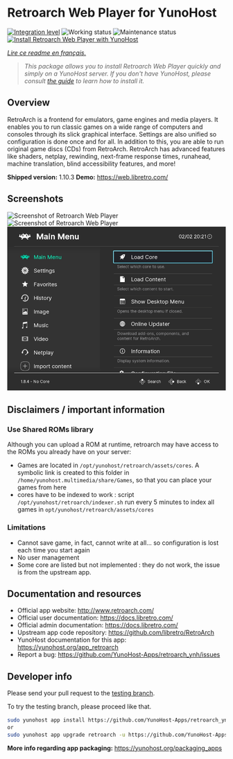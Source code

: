<!--
N.B.: This README was automatically generated by https://github.com/YunoHost/apps/tree/master/tools/README-generator
It shall NOT be edited by hand.
-->

# Retroarch Web Player for YunoHost

[![Integration level](https://dash.yunohost.org/integration/retroarch.svg)](https://dash.yunohost.org/appci/app/retroarch) ![Working status](https://ci-apps.yunohost.org/ci/badges/retroarch.status.svg) ![Maintenance status](https://ci-apps.yunohost.org/ci/badges/retroarch.maintain.svg)  
[![Install Retroarch Web Player with YunoHost](https://install-app.yunohost.org/install-with-yunohost.svg)](https://install-app.yunohost.org/?app=retroarch)

*[Lire ce readme en français.](./README_fr.md)*

> *This package allows you to install Retroarch Web Player quickly and simply on a YunoHost server.
If you don't have YunoHost, please consult [the guide](https://yunohost.org/#/install) to learn how to install it.*

## Overview

RetroArch is a frontend for emulators, game engines and media players.
It enables you to run classic games on a wide range of computers and consoles through its slick graphical interface. Settings are also unified so configuration is done once and for all.
In addition to this, you are able to run original game discs (CDs) from RetroArch.
RetroArch has advanced features like shaders, netplay, rewinding, next-frame response times, runahead, machine translation, blind accessibility features, and more!


**Shipped version:** 1.10.3
**Demo:** https://web.libretro.com/

## Screenshots

![Screenshot of Retroarch Web Player](./doc/screenshots/XMB-main-menu.jpg)
![Screenshot of Retroarch Web Player](./doc/screenshots/rgui-main-menu.jpg)
![Screenshot of Retroarch Web Player](./doc/screenshots/ozone-main-menu.jpg)

## Disclaimers / important information

### Use Shared ROMs library

Although you can upload a ROM at runtime, retroarch may have access to the ROMs you already have on your server:

* Games are located in `/opt/yunohost/retroarch/assets/cores`. A symbolic link is created to this folder in `/home/yunohost.multimedia/share/Games`, so that you can place your games from here
* cores have to be indexed to work : script `/opt/yunohost/retroarch/indexer.sh` run every 5 minutes to index all games in `opt/yunohost/retroarch/assets/cores`

### Limitations

* Cannot save game, in fact, cannot write at all... so configuration is lost each time you start again
* No user management
* Some core are listed but not implemented : they do not work, the issue is from the upstream app.

## Documentation and resources

* Official app website: <http://www.retroarch.com/>
* Official user documentation: <https://docs.libretro.com/>
* Official admin documentation: <https://docs.libretro.com/>
* Upstream app code repository: <https://github.com/libretro/RetroArch>
* YunoHost documentation for this app: <https://yunohost.org/app_retroarch>
* Report a bug: <https://github.com/YunoHost-Apps/retroarch_ynh/issues>

## Developer info

Please send your pull request to the [testing branch](https://github.com/YunoHost-Apps/retroarch_ynh/tree/testing).

To try the testing branch, please proceed like that.

``` bash
sudo yunohost app install https://github.com/YunoHost-Apps/retroarch_ynh/tree/testing --debug
or
sudo yunohost app upgrade retroarch -u https://github.com/YunoHost-Apps/retroarch_ynh/tree/testing --debug
```

**More info regarding app packaging:** <https://yunohost.org/packaging_apps>

